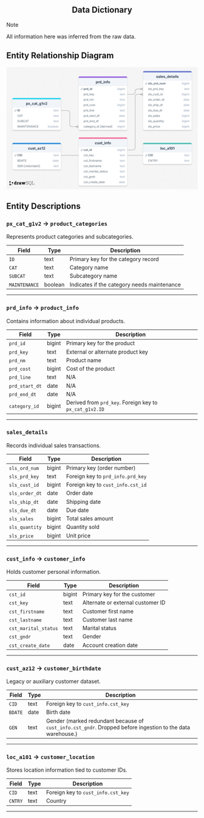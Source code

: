 <h2 align="center">Data Dictionary</h2>

> [!NOTE]
> All information here was inferred from the raw data.

## Entity Relationship Diagram

![adsf](erd-v1.0.png)


## Entity Descriptions

### `px_cat_g1v2` -> `product_categories`

Represents product categories and subcategories.

| Field         | Type    | Description                                    |
| ------------- | ------- | ---------------------------------------------- |
| `ID`          | text    | Primary key for the category record            |
| `CAT`         | text    | Category name                                  |
| `SUBCAT`      | text    | Subcategory name                               |
| `MAINTENANCE` | boolean | Indicates if the category needs maintenance |

---

### `prd_info` -> `product_info`

Contains information about individual products.

| Field          | Type   | Description                             |
| -------------- | ------ | --------------------------------------- |
| `prd_id`       | bigint | Primary key for the product             |
| `prd_key`      | text   | External or alternate product key       |
| `prd_nm`       | text   | Product name                            |
| `prd_cost`     | bigint | Cost of the product                     |
| `prd_line`     | text   | N/A               |
| `prd_start_dt` | date   | N/A         |
| `prd_end_dt`   | date   | N/A         |
| `category_id`  | bigint | Derived from `prd_key`. Foreign key to `px_cat_g1v2.ID` |

---

### `sales_details`

Records individual sales transactions.

| Field          | Type   | Description                       |
| -------------- | ------ | --------------------------------- |
| `sls_ord_num`  | bigint | Primary key (order number)        |
| `sls_prd_key`  | text   | Foreign key to `prd_info.prd_key` |
| `sls_cust_id`  | bigint | Foreign key to `cust_info.cst_id` |
| `sls_order_dt` | date   | Order date                        |
| `sls_ship_dt`  | date   | Shipping date                     |
| `sls_due_dt`   | date   | Due date                          |
| `sls_sales`    | bigint | Total sales amount                |
| `sls_quantity` | bigint | Quantity sold                     |
| `sls_price`    | bigint | Unit price                        |

---

### `cust_info` -> `customer_info`

Holds customer personal information.

| Field                | Type   | Description                       |
| -------------------- | ------ | --------------------------------- |
| `cst_id`             | bigint | Primary key for the customer      |
| `cst_key`            | text   | Alternate or external customer ID |
| `cst_firstname`      | text   | Customer first name               |
| `cst_lastname`       | text   | Customer last name                |
| `cst_marital_status` | text   | Marital status                    |
| `cst_gndr`           | text   | Gender                            |
| `cst_create_date`    | date   | Account creation date             |

---

### `cust_az12` -> `customer_birthdate`

Legacy or auxiliary customer dataset.

| Field   | Type | Description                                   |
| ------- | ---- | --------------------------------------------- |
| `CID`   | text | Foreign key to `cust_info.cst_key`|
| `BDATE` | date | Birth date                                    |
| `GEN`   | text | Gender (marked redundant because of `cust_info.cst_gndr`. Dropped before ingestion to the data warehouse.)  |

---

### `loc_a101` -> `customer_location`

Stores location information tied to customer IDs.

| Field   | Type | Description                    |
| ------- | ---- | ------------------------------ |
| `CID`   | text | Foreign key to `cust_info.cst_key` |
| `CNTRY` | text | Country                        |

---
